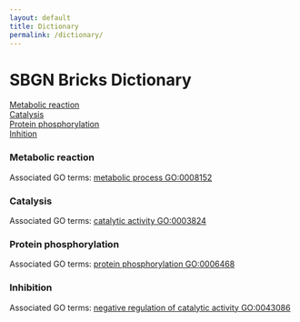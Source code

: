 ```yaml
---
layout: default
title: Dictionary
permalink: /dictionary/
---
```


# SBGN Bricks Dictionary

[Metabolic reaction](#metabolic-reaction)  
[Catalysis](#catalysis)  
[Protein phosphorylation](#protein-phosphorylation)  
[Inhition](#inhibition)

### Metabolic reaction 
Associated GO terms: [metabolic process GO:0008152](http://amigo.geneontology.org/amigo/term/GO:0008152)

### Catalysis 
Associated GO terms: [catalytic activity GO:0003824](http://amigo.geneontology.org/amigo/term/GO:0003824)

### Protein phosphorylation
Associated GO terms: [protein phosphorylation GO:0006468](http://amigo.geneontology.org/amigo/term/GO:0006468)

### Inhibition
Associated GO terms: [negative regulation of catalytic activity GO:0043086](http://amigo.geneontology.org/amigo/term/GO:0043086)
